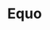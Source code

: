 ---
layout: default
title: Equo
subTitle: The Modern Framework for Desktop application development
description: Build, test, distribute, and monitor state of the art desktop applications based on Java, JavaScript, HTML, and CSS. A truly web experience now in the desktop.
---